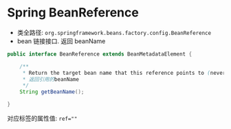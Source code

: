 # Spring BeanReference
- 类全路径: `org.springframework.beans.factory.config.BeanReference`
- bean 链接接口. 返回 beanName 



```java
public interface BeanReference extends BeanMetadataElement {

	/**
	 * Return the target bean name that this reference points to (never {@code null}).
	 * 返回引用的beanName
	 */
	String getBeanName();

}

```



对应标签的属性值: `ref=""`